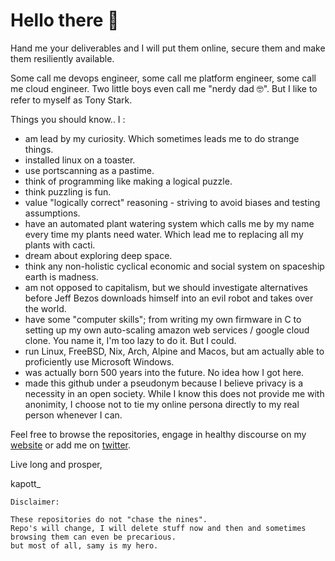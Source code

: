 
# Hello there 👋

Hand me your deliverables and I will put them online, secure them and make them resiliently available.

Some call me devops engineer, some call me platform engineer, some call me cloud engineer.
Two little boys even call me "nerdy dad 🤓". But I like to refer to myself as Tony Stark.

Things you should know.. I :
- am lead by my curiosity. Which sometimes leads me to do strange things.
- installed linux on a toaster.
- use portscanning as a pastime.
- think of programming like making a logical puzzle.
- think puzzling is fun.
- value "logically correct" reasoning - striving to avoid biases and testing assumptions.
- have an automated plant watering system which calls me by my name every time my plants need water. Which lead me to replacing all my plants with cacti.
- dream about exploring deep space.
- think any non-holistic cyclical economic and social system on spaceship earth is madness.
- am not opposed to capitalism, but we should investigate alternatives before Jeff Bezos downloads himself into an evil robot and takes over the world.
- have some "computer skills"; from writing my own firmware in C to setting up my own auto-scaling amazon web services / google cloud clone. You name it, I'm too lazy to do it. But I could.
- run Linux, FreeBSD, Nix, Arch, Alpine and Macos, but am actually able to proficiently use Microsoft Windows.
- was actually born 500 years into the future. No idea how I got here.
- made this github under a pseudonym because I believe privacy is a necessity in an open society. While I know this does not provide me with anonimity, I choose not to tie my online persona directly to my real person whenever I can.


Feel free to browse the repositories, engage in healthy discourse on my [website](//kapott.io) or add me on [twitter](//twitter.com/kapott_).

Live long and prosper,

kapott_



```
Disclaimer: 

These repositories do not "chase the nines".
Repo's will change, I will delete stuff now and then and sometimes browsing them can even be precarious.
but most of all, samy is my hero.
```

